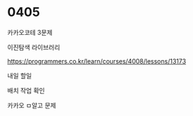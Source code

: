 # 0405

카카오코테 3문제 

이진탐색 라이브러리

https://programmers.co.kr/learn/courses/4008/lessons/13173

내일 할일 

배치 작업 확인 

카카오 ㅁ알고 문제 





